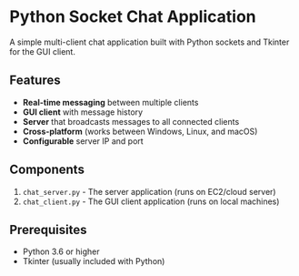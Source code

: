 # Python Socket Chat Application

A simple multi-client chat application built with Python sockets and Tkinter for the GUI client.

## Features

- **Real-time messaging** between multiple clients
- **GUI client** with message history
- **Server** that broadcasts messages to all connected clients
- **Cross-platform** (works between Windows, Linux, and macOS)
- **Configurable** server IP and port

## Components

1. `chat_server.py` - The server application (runs on EC2/cloud server)
2. `chat_client.py` - The GUI client application (runs on local machines)

## Prerequisites

- Python 3.6 or higher
- Tkinter (usually included with Python)
